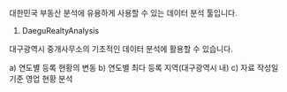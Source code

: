 대한민국 부동산 분석에 유용하게 사용할 수 있는 데이터 분석 툴입니다.

1. DaeguRealtyAnalysis

대구광역시 중개사무소의 기초적인 데이터 분석에 활용할 수 있습니다. 

a) 연도별 등록 현황의 변동
b) 연도별 최다 등록 지역(대구광역시 내)
c) 자료 작성일 기준 영업 현황 분석 

